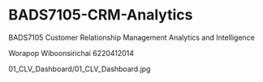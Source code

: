# BADS7105-CRM-Analytics
BADS7105 Customer Relationship Management Analytics and Intelligence

Worapop Wiboonsirichai 6220412014

01_CLV_Dashboard/01_CLV_Dashboard.jpg
